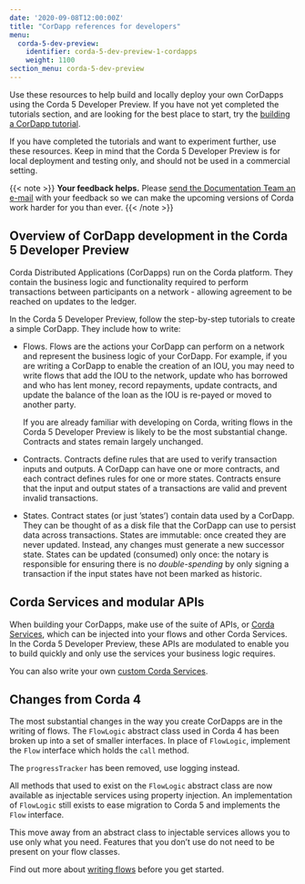 ```yaml
---
date: '2020-09-08T12:00:00Z'
title: "CorDapp references for developers"
menu:
  corda-5-dev-preview:
    identifier: corda-5-dev-preview-1-cordapps
    weight: 1100
section_menu: corda-5-dev-preview
---
```


Use these resources to help build and locally deploy your own CorDapps using the Corda 5 Developer Preview. If you have
not yet completed the tutorials section, and are looking for the best place to start, try the
[building a CorDapp tutorial](../../../../../en/platform/corda/5.0-dev-preview-1/tutorials/building-cordapp/c5-basic-cordapp-intro.md).

If you have completed the tutorials and want to experiment further, use these resources. Keep in mind that the Corda 5
Developer Preview is for local deployment and testing only, and should not be used in a commercial setting.

{{< note >}}
**Your feedback helps.** Please [send the Documentation Team an e-mail](mailto:docs@r3.com) with your feedback so we can make the upcoming versions of Corda work harder for you than ever.
{{< /note >}}

## Overview of CorDapp development in the Corda 5 Developer Preview

Corda Distributed Applications (CorDapps) run on the Corda platform. They contain the business logic and functionality
required to perform transactions between participants on a network - allowing agreement to be reached on updates to the ledger.

In the Corda 5 Developer Preview, follow the step-by-step tutorials to create a simple CorDapp. They include how to write:

* Flows. Flows are the actions your CorDapp can perform on a network and represent the business logic of your CorDapp. For example, if you are writing a CorDapp to enable the creation of an IOU, you may need to write flows that add the IOU to the network, update who has borrowed and who has lent money, record repayments, update contracts, and update the balance of the loan as the IOU is re-payed or moved to another party.

  If you are already familiar with developing on Corda, writing flows in the Corda 5 Developer Preview is likely to be the most substantial change. Contracts and states remain largely unchanged.

* Contracts. Contracts define rules that are used to verify transaction inputs and outputs. A CorDapp can have one or more contracts, and each contract defines rules for one or more states. Contracts ensure that the input and output states of a transactions are valid and prevent invalid transactions.

* States. Contract states (or just ’states’) contain data used by a CorDapp. They can be thought of as a disk file that the CorDapp can use to persist data across transactions. States are immutable: once created they are never updated. Instead, any changes must generate a new successor state. States can be updated (consumed) only once: the notary is responsible for ensuring there is no *double-spending* by only signing a transaction if the input states have not been marked as historic.

## Corda Services and modular APIs

When building your CorDapps, make use of the suite of APIs, or [Corda Services](../../../../../en/platform/corda/5.0-dev-preview-1/cordapps/corda-services/overview.md), which can
be injected into your flows and other Corda Services. In the Corda 5 Developer Preview, these APIs are modulated to
enable you to build quickly and only use the services your business logic requires.

You can also write your own [custom Corda Services](../../../../../en/platform/corda/5.0-dev-preview-1/cordapps/corda-services/injectable-services.md).

## Changes from Corda 4

The most substantial changes in the way you create CorDapps are in the writing of flows. The `FlowLogic` abstract class
used in Corda 4 has been broken up into a set of smaller interfaces. In place of `FlowLogic`, implement the `Flow` interface
which holds the `call` method.

The `progressTracker` has been removed, use logging instead.

All methods that used to exist on the `FlowLogic` abstract class are now available as injectable services using property
injection. An implementation of `FlowLogic` still exists to ease migration to Corda 5 and implements the `Flow` interface.

This move away from an abstract class to injectable services allows you to use only what you need. Features that you
don’t use do not need to be present on your flow classes.

Find out more about [writing flows](../../../../../en/platform/corda/5.0-dev-preview-1/cordapps/flows/writing-flows.md) before you get started.

